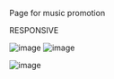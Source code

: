 Page for music promotion

RESPONSIVE

![image](https://github.com/Marcus0035/mrlnbeats-music-promotion-page/assets/89163014/8dac5036-8ffb-4db9-8f3a-a914abd401f0)
![image](https://github.com/Marcus0035/mrlnbeats-music-promotion-page/assets/89163014/849a18d1-987f-47fa-a4be-d7b5ca078a60)

![image](https://github.com/Marcus0035/mrlnbeats-music-promotion-page/assets/89163014/799e1880-fefa-457d-be08-d4282b8aa071)
